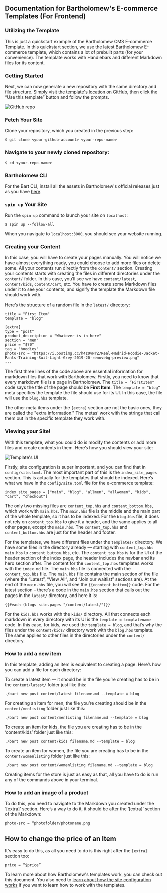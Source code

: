 
## Documentation for Bartholomew's E-commerce Templates (For Frontend)

### Utilizing the Template

This is just a quickstart example of the Bartholomew CMS E-commerce Template. In this quickstart section, we use the latest Bartholomew E-commerce template, which contains a lot of prebuilt parts (for your convenience). The template works with Handlebars and different Markdown files for its content.

### Getting Started

Next, we can now generate a new repository with the same directory and file structure. Simply visit [the template's location on GitHub](https://github.com/coderoflagos/e-commerce-template), then click the “Use this template” button and follow the prompts. 

![GitHub repo](https://i.postimg.cc/QxBSJckr/image2.png)

### Fetch Your Site

Clone your repository, which you created in the previous step:

```
$ git clone <your-github-account> <your-repo-name>
```
### Navigate to your newly cloned repository:

```
$ cd <your-repo-name>
```

### Bartholomew CLI 

For the Bart CLI, install all the assets in Bartholomew's official releases just as you have [here](https://github.com/fermyon/bartholomew/releases/tag/v0.6.0).

### ```spin up``` Your Site

Run the ```spin up``` command to launch your site on ```localhost```:

```
$ spin up --follow-all
```

When you navigate to ```localhost:3000```, you should see your website running.

### Creating your Content

In this case, you will have to create your pages manually. You will notice we have almost everything ready, you could choose to add more files or delete some. All your contents run directly from the ```content/``` section. Creating your contents starts with creating the files in different directories under the ```content/``` folder. In this case, you’ll see we have ```content/latest```, ```content/kids```, ```content/cart```, etc. You have to create some Markdown files under it to see your contents, and signify the template the Markdown file should work with. 

Here’s the structure of a random file in the ```latest/``` directory:

```
title = "First Item"
template = "blog"
 
[extra]
type = "post"
product_description = "Whatever is in here"
section = "men"
price = "$70"
tag = "hoodies"
photo-src = "https://i.postimg.cc/h4z0vNrZ/Real-Madrid-Hoodie-Jacket-Pants-Training-Suit-Light-Grey-2019-20-removebg-preview.png"
---

```

The first three lines of the code above are essential information for markdown files that work with Bartholomew. Firstly, you need to know that every markdown file is a page in Bartholomew. The ```title = “FirstItem"``` code says the title of the page should be **First Item**. The ```template = “blog”``` meta specifies the template the file should use for its UI. In this case, the file will use the ```blog.hbs``` template. 

The other meta items under the ```[extra]``` section are not the basic ones, they are called the "extra information." The metas’ work with the strings that call them out in the specific template they work with. 

### Viewing your Site!

With this template, what you could do is modify the contents or add more files and create contents in them. Here’s how you should view your site:

![Template's UI](https://i.postimg.cc/yY1GHJHJ/image1.jpg)

Firstly, site configuration is super important, and you can find that in ```config/site.toml```. The most important part of this is the ```index_site_pages``` section. This is actually for the templates that should be indexed. Here’s what we have in the ```config/site.toml``` file for the e-commerce template: 

```
index_site_pages = ["main", "blog", "allmen", "allwomen", "kids", "cart", "checkout"]
```

The only two missing files are ```content_top.hbs``` and ```content_bottom.hbs```, which work with ```main.hbs```. The ```main.hbs``` file is the middle and the main part of the whole template, so it has to be indexed. For the ```blog.hbs``` file, it does not rely on ```content_top.hbs``` to give it a header, and the same applies to all other pages, except the ```main.hbs```. The ```content_top.hbs``` and ```content_bottom.hbs``` are just for the header and footer. 

For the templates, we have different files under the ```templates/``` directory. We have some files in the directory already — starting with ```content_top.hbs``` ```main.hbs``` to ```content_buttom.hbs```, etc. 
The ```content_top.hbs``` is for the UI of the header section of the index page, the header includes the navbar and its hero section after. The content for the ```content_top.hbs``` templates works with the ```index.md``` file. The ```main.hbs``` file is connected with the ```content_top.hbs``` file. The ```main.hbs``` file contains the main section of the file (where the “Latest”, “View All”, and “Join our waitlist” sections are). At the end of the ```main.hbs``` file, you will see the ```{{>content_bottom}}``` code. For the latest section – there’s a code in the ```main.hbs``` section that calls out the pages in the ```latest/``` directory, and here it is:

```
{{#each (blogs site.pages "/content/latest/")}}
```

For the ```kids.hbs``` works with the ```kids/``` directory. All that connects each markdown in every directory with its UI is the ```template = templatename``` code. In this case, for kids, we used the ```template = blog```, and that’s why the files under the ```content/kids/``` directory work with the ```blog.hbs``` template. The same applies to other files in the directories under the ```content/``` directory.

### How to add a new item

In this template, adding an item is equivalent to creating a page. Here’s how you can add a file for each directory:

To create a latest item — it should be in the file you’re creating has to be in the ```content/latest/``` folder just like this:

```./bart new post content/latest filename.md --template = blog```

For creating an item for men, the file you’re creating should be in the ```content/menlisting``` folder just like this:

```./bart new post content/menlisting filename.md --template = blog ```

To create an item for kids, the file you are creating has to be in the ‘content/kids’ folder just like this:

```
./bart new post content/kids filename.md --template = blog
```

To create an item for women, the file you are creating has to be in the ```content/womenlisting``` folder just like this:

```
./bart new post content/womenlisting filename.md --template = blog
```

Creating items for the store is just as easy as that, all you have to do is run any of the commands above in your terminal.

### How to add an image of a product

To do this, you need to navigate to the Markdown you created under the ‘[extra]’ section. Here’s a way to do it, it should be after the ‘[extra]’ section of the Markdown:

```
photo-src = “photofolder/photoname.png
```

## How to change the price of an Item

It's easy to do this, as all you need to do is this right after the ```[extra]``` section too:

```
price = “$price” 
```

To learn more about how Bartholomew's templates work, you can check out this document. You also need to [learn about how the site configuration works](https://bartholomew.fermyon.dev/configuration) if you want to learn how to work with the templates.

